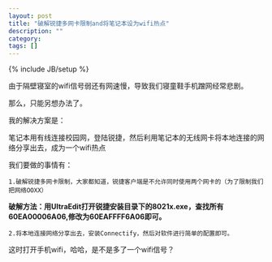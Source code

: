 ```yaml
---
layout: post
title: "破解锐捷多网卡限制and将笔记本设为wifi热点"
description: ""
category: 
tags: []
---
```

{% include JB/setup %}

由于隔壁寝室的wifi信号弱还有网速慢，导致我们寝童鞋手机蹭网经常悲剧。

那么，只能另想办法了。

我的解决方案是：

笔记本用有线连接校园网，登陆锐捷，然后利用笔记本的无线网卡将本地连接的网络分享出去，成为一个wifi热点

我们要做的事情有：

    1.破解锐捷多网卡限制，大家都知道，锐捷客户端是不允许同时使用两个网卡的（为了限制我们把网络OOXX）

**破解方法：用UltraEdit打开锐捷安装目录下的8021x.exe，查找所有60EA00006A06,修改为60EAFFFF6A06即可。**

    2.将本地连接网络分享出去，安装Connectify，然后对软件进行简单的配置即可。

这时打开手机wifi，哈哈，是不是多了一个wifi信号？
